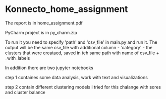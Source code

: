 # Konnecto_home_assignment

The report is in home_assignment.pdf


PyCharm project is in py_charm.zip

To run it you need to specify 'path' and 'csv_file' in main.py and run it.
The output will be the same csv_file with additional column - 'category' - the clusters that were creataed, saved in teh same path with name of csv_file + _with_labels


In addition there are two jupyter notebooks

step 1 containes some data analysis, work with text and visualizations

step 2 contain different clustering models i tried for this chalange with sores and cluster balance
